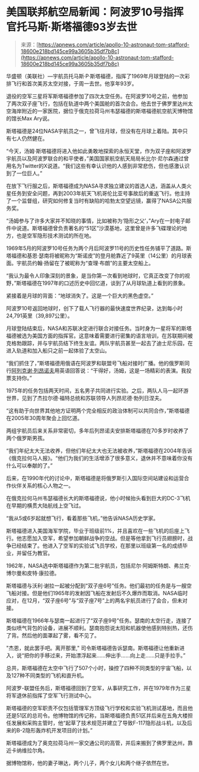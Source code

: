 <!--yml

类别：未分类

日期：2024年05月29日12:30:03

-->

# 美国联邦航空局新闻：阿波罗10号指挥官托马斯·斯塔福德93岁去世

> 来源：[https://apnews.com/article/apollo-10-astronaut-tom-stafford-18600e218bd145ce99a3605b35df7b8c](https://apnews.com/article/apollo-10-astronaut-tom-stafford-18600e218bd145ce99a3605b35df7b8c)

华盛顿（美联社）—宇航员托马斯·P·斯塔福德，指挥了1969年月球登陆的一次彩排飞行和首次美苏太空对接，于周一去世。他享年93岁。

退役的空军三星将军斯塔福德参加了四次太空任务。在阿波罗10号之前，他参加了两次双子座飞行，包括在轨道中两个美国舱的首次会合。他去世于佛罗里达州太空海岸附近的一家医院，据位于俄克拉荷马州韦瑟福德的斯塔福德航空航天博物馆的馆长Max Ary说。

斯塔福德是24位NASA宇航员之一，曾飞往月球，但没有在月球上着陆。其中只有七人仍然健在。

“今天，汤姆·斯塔福德将进入他如此勇敢地探索的永恒天堂，作为双子座和阿波罗宇航员以及阿波罗联合的和平使者，”美国国家航空航天局局长比尔·尼尔森通过曾用名为Twitter的X说道。“我们这些有幸认识他的人感到非常悲伤，但也感激认识到了一位巨人。”

在放下飞行服之后，斯塔福德成为NASA寻求独立建议的首选人选，涵盖从人类火星任务到安全问题，再到2003年航天飞机哥伦比亚号事故后的重返飞行。他主持了一个监督组，研究如何修复当时有缺陷的哈勃太空望远镜，赢得了NASA公共服务奖。

“汤姆参与了许多大家并不知晓的事情，比如被称为‘隐形之父’，”Ary在一封电子邮件中说道。斯塔福德曾负责著名的“51区”沙漠基地，这里曾是许多飞碟理论的地方，也是空军隐形技术测试的所在地。

1969年5月的阿波罗10号任务为两个月后阿波罗11号的历史性任务铺平了道路。斯塔福德和基恩·瑟南将被昵称为“斯诺皮”的登月舱靠近了9英里（14公里）的月球表面。宇航员约翰·扬留在了被昵称为“查理·布朗”的主要太空船上。

“我认为最令人印象深刻的景象，是当你第一次看到地球时，它真正改变了你的视野，”斯塔福德在1997年的口述历史中回忆道，谈到了从月球轨道上看到的景象。

紧接着是月球的背面：“地球消失了。这是一个巨大的黑色虚空。”

阿波罗10号返回地球时，创下了载人飞行器的最快速度世界纪录，达到每小时24,791英里（39,897公里）。

月球登陆结束后，NASA和苏联决定进行联合对接任务。当时身为一星将军的斯塔福德被选为美国方面的指挥官。这意味着需要进行密集的语言培训，在苏联期间被克格勃跟踪，并与宇航员结下终生友谊。两队宇航员甚至一起去了迪士尼乐园，在进入轨道和加入船只之前一起体验了太空山。

“我们抓住了，”斯塔福德用俄语在阿波罗和联盟号飞船对接时广播。他的俄罗斯同行[阿列克谢·列昂诺夫](https://apnews.com/article/bccf6f678de1469382936ccd0e202e9e)用英语回答说：“干得好，汤姆，这是一场精彩的表演。我投票支持你。”

1975年的任务包括两天时间，五名男子共同进行实验。之后，两队人马一起环游世界，见到了杰拉尔德·福特总统和苏联领导人列昂尼德·勃列日涅夫。

“这有助于向世界其他地方证明两个完全相反的政治体制可以共同合作，”斯塔福德在2005年30周年聚会上回忆道。

两组宇航员后来关系非常密切，多年后列昂诺夫安排斯塔福德在70多岁时收养了两个俄罗斯男孩。

“我们年纪太大无法收养，但他们年纪太大也无法被收养，”斯塔福德在2004年告诉《俄克拉何马人报》。“他们为我们的生活增添了很多意义，退休并不意味着你没有什么可以奉献的了。”

后来，在1990年代的讨论中，斯塔福德是将俄罗斯引入国际空间站建设和运营合作伙伴关系的核心人物之一。

在俄克拉何马州韦瑟福德长大的斯塔福德说，他小时候抬头看到巨大的DC-3飞机在早期的横贯大陆航线上空飞过。

“我从5或6岁起就想飞行，看着那些飞机，”他告诉NASA历史学家。

斯塔福德进入美国海军学院，毕业于班级前1%，并且喜欢在一些飞机的后座上飞行。他志愿加入空军，希望参加朝鲜战争的空战。但是等他拿到飞行员翅膀时，战争已经结束了。他进入了空军的实验试飞员学校，在那里以班级第一名的成绩毕业，并留任为教官。

1962年，NASA选中斯塔福德作为第二批宇航员，包括尼尔·阿姆斯特朗、弗兰克·博尔曼和皮特·康拉德。

斯塔福德与沃利·谢拉一起被分配到“双子座6号”任务。他们最初的任务是与一艘空飞船对接。但是他们1965年的发射因飞船在发射后不久爆炸而取消。NASA临时应对，在12月，“双子座6号”与“双子座7号”上的两名宇航员进行了会合，但未对接。

斯塔福德在1966年与瑟南一起进行了“双子座9号”任务。瑟南的太空行走，连接了类似喷气背包的设备，进展不顺利。瑟南抱怨说太阳和机器使他感到特别热，还伤了背。然后他的面罩起了雾，看不见了。

"杰恩，就此罢手吧。离开那里," 司令斯塔福德告诉瑟南。斯塔福德让他重新进入，说“把你的手移过来，开始漂浮起来……伸出手……向上走……只是手拉手。”

总共，斯塔福德在太空中飞行了507个小时，操控了四种不同类型的宇宙飞船，以及127种不同类型的飞机和直升机。

阿波罗-联盟任务后，斯塔福德回到了空军，从事研究工作，并在1979年作为三星将军退休前指挥了空军飞行测试中心。

斯塔福德的空军职责不仅包括管理军方顶级飞行学校和实验飞机测试基地，而且他还是51区的总司令。他博物馆的传记称，当斯塔福德负责51区并后来在五角大楼担任发展和采购主管时，他“起草了技术规范并建立了导致F-117隐形战斗机，以及后来的B-2隐形轰炸机开发项目的计划。”

斯塔福德成为了奥克拉荷马州一家交通公司的高管，并后来搬到了佛罗里达州，靠近卡纳维拉尔角。

据博物馆称，他的妻子琳达，两个儿子，两个女儿和两个继子依然在世。
